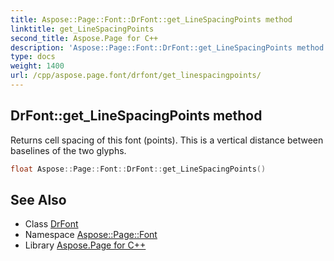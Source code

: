 ```yaml
---
title: Aspose::Page::Font::DrFont::get_LineSpacingPoints method
linktitle: get_LineSpacingPoints
second_title: Aspose.Page for C++
description: 'Aspose::Page::Font::DrFont::get_LineSpacingPoints method. Returns cell spacing of this font (points). This is a vertical distance between baselines of the two glyphs in C++.'
type: docs
weight: 1400
url: /cpp/aspose.page.font/drfont/get_linespacingpoints/
---
```

## DrFont::get_LineSpacingPoints method


Returns cell spacing of this font (points). This is a vertical distance between baselines of the two glyphs.

```cpp
float Aspose::Page::Font::DrFont::get_LineSpacingPoints()
```

## See Also

* Class [DrFont](../)
* Namespace [Aspose::Page::Font](../../)
* Library [Aspose.Page for C++](../../../)
